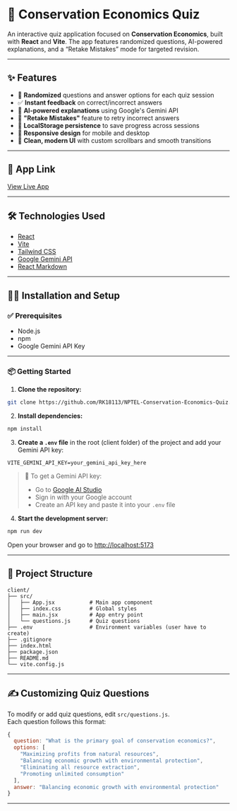 # 🌿 Conservation Economics Quiz

An interactive quiz application focused on **Conservation Economics**, built with **React** and **Vite**. The app features randomized questions, AI-powered explanations, and a “Retake Mistakes” mode for targeted revision.

---

## ✨ Features

- 🔄 **Randomized** questions and answer options for each quiz session  
- ✅ **Instant feedback** on correct/incorrect answers  
- 🤖 **AI-powered explanations** using Google's Gemini API  
- 🔁 **"Retake Mistakes"** feature to retry incorrect answers  
- 💾 **LocalStorage persistence** to save progress across sessions  
- 📱 **Responsive design** for mobile and desktop  
- 🎨 **Clean, modern UI** with custom scrollbars and smooth transitions  

---

## 🚀 App Link

[View Live App](https://nptel-conservation-economics-quiz.vercel.app/) 

---

## 🛠 Technologies Used

- [React](https://reactjs.org/)
- [Vite](https://vitejs.dev/)
- [Tailwind CSS](https://tailwindcss.com/)
- [Google Gemini API](https://aistudio.google.com/app)
- [React Markdown](https://github.com/remarkjs/react-markdown)

---

## 🧑‍💻 Installation and Setup

### ✅ Prerequisites

- Node.js
- npm 
- Google Gemini API Key

---

### 📦 Getting Started

1. **Clone the repository:**

```bash
git clone https://github.com/RK18113/NPTEL-Conservation-Economics-Quiz.git
```

2. **Install dependencies:**

```bash
npm install
```

3. **Create a `.env` file** in the root (client folder) of the project and add your Gemini API key:

```env
VITE_GEMINI_API_KEY=your_gemini_api_key_here
```

> 🔑 To get a Gemini API key:  
> - Go to [Google AI Studio](https://aistudio.google.com/app)  
> - Sign in with your Google account  
> - Create an API key and paste it into your `.env` file

4. **Start the development server:**

```bash
npm run dev
```

Open your browser and go to [http://localhost:5173](http://localhost:5173)

---

## 📁 Project Structure

```
client/
├── src/
│   ├── App.jsx           # Main app component
│   ├── index.css         # Global styles
│   ├── main.jsx          # App entry point
│   └── questions.js      # Quiz questions
├── .env                  # Environment variables (user have to create)
├── .gitignore
├── index.html
├── package.json
├── README.md
└── vite.config.js
```

---

## ✍️ Customizing Quiz Questions

To modify or add quiz questions, edit `src/questions.js`.  
Each question follows this format:

```js
{
  question: "What is the primary goal of conservation economics?",
  options: [
    "Maximizing profits from natural resources",
    "Balancing economic growth with environmental protection",
    "Eliminating all resource extraction",
    "Promoting unlimited consumption"
  ],
  answer: "Balancing economic growth with environmental protection"
}
```

---
